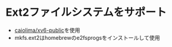 # Ext2ファイルシステムをサポート

- [caiolima/xv6-public](https://github.com/caiolima/xv6-public)を使用
- mkfs.ext2はhomebrewのe2fsprogsをインストールして使用
